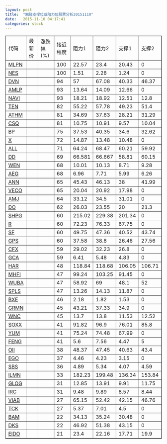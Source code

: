 ```yaml
---
layout: post
title:  "触碰支撑位或阻力位股票分析20151110"
date:   2015-11-10 04:17:41
categories: stock
---
```

<script type="text/javascript">
var stockList = []
stockList.push('gb_mlpn');
stockList.push('gb_nes');
stockList.push('gb_dvn');
stockList.push('gb_amlp');
stockList.push('gb_navi');
stockList.push('gb_ten');
stockList.push('gb_athm');
stockList.push('gb_csq');
stockList.push('gb_bp');
stockList.push('gb_x');
stockList.push('gb_all');
stockList.push('gb_dd');
stockList.push('gb_wen');
stockList.push('gb_aeg');
stockList.push('gb_ann');
stockList.push('gb_veco');
stockList.push('gb_amj');
stockList.push('gb_do');
stockList.push('gb_shpg');
stockList.push('gb_r');
stockList.push('gb_sf');
stockList.push('gb_gps');
stockList.push('gb_cfx');
stockList.push('gb_gca');
stockList.push('gb_har');
stockList.push('gb_mhfi');
stockList.push('gb_wuba');
stockList.push('gb_spls');
stockList.push('gb_bxe');
stockList.push('gb_grmn');
stockList.push('gb_wnc');
stockList.push('gb_soxx');
stockList.push('gb_yum');
stockList.push('gb_feng');
stockList.push('gb_oii');
stockList.push('gb_ego');
stockList.push('gb_sbs');
stockList.push('gb_ilmn');
stockList.push('gb_glog');
stockList.push('gb_irc');
stockList.push('gb_viab');
stockList.push('gb_tck');
stockList.push('gb_bam');
stockList.push('gb_dks');
stockList.push('gb_eido');
</script>
<table border="1">
 <tr>
 <td>代码</td>
 <td>最新价</td>
 <td>涨跌幅(%)</td>
 <td>接近程度</td>
 <td>阻力1</td>
 <td>阻力2</td>
 <td>支撑1</td>
 <td>支撑2</td>
</tr>
  <tr id="mlpn" class="red">
  <td><a href="http://stock.finance.sina.com.cn/usstock/quotes/MLPN.html" target="_blank">MLPN</a></td><td></td><td></td><td>100</td><td>22.57</td><td>23.4</td><td>20.43</td><td>0</td></tr>
  <tr id="nes" class="red">
  <td><a href="http://stock.finance.sina.com.cn/usstock/quotes/NES.html" target="_blank">NES</a></td><td></td><td></td><td>100</td><td>1.51</td><td>2.28</td><td>1.24</td><td>0</td></tr>
  <tr id="dvn" class="green">
  <td><a href="http://stock.finance.sina.com.cn/usstock/quotes/DVN.html" target="_blank">DVN</a></td><td></td><td></td><td>94</td><td>57</td><td>67.08</td><td>40.33</td><td>46.37</td></tr>
  <tr id="amlp" class="red">
  <td><a href="http://stock.finance.sina.com.cn/usstock/quotes/AMLP.html" target="_blank">AMLP</a></td><td></td><td></td><td>93</td><td>13.64</td><td>14.09</td><td>12.66</td><td>0</td></tr>
  <tr id="navi" class="green">
  <td><a href="http://stock.finance.sina.com.cn/usstock/quotes/NAVI.html" target="_blank">NAVI</a></td><td></td><td></td><td>93</td><td>18.21</td><td>18.92</td><td>12.51</td><td>12.8</td></tr>
  <tr id="ten" class="red">
  <td><a href="http://stock.finance.sina.com.cn/usstock/quotes/TEN.html" target="_blank">TEN</a></td><td></td><td></td><td>82</td><td>55.22</td><td>57.78</td><td>49.23</td><td>51.4</td></tr>
  <tr id="athm" class="green">
  <td><a href="http://stock.finance.sina.com.cn/usstock/quotes/ATHM.html" target="_blank">ATHM</a></td><td></td><td></td><td>81</td><td>34.69</td><td>37.63</td><td>28.21</td><td>31.29</td></tr>
  <tr id="csq" class="green">
  <td><a href="http://stock.finance.sina.com.cn/usstock/quotes/CSQ.html" target="_blank">CSQ</a></td><td></td><td></td><td>81</td><td>10.75</td><td>10.91</td><td>9.57</td><td>10.04</td></tr>
  <tr id="bp" class="green">
  <td><a href="http://stock.finance.sina.com.cn/usstock/quotes/BP.html" target="_blank">BP</a></td><td></td><td></td><td>75</td><td>37.53</td><td>40.35</td><td>34.6</td><td>32.62</td></tr>
  <tr id="x" class="green">
  <td><a href="http://stock.finance.sina.com.cn/usstock/quotes/X.html" target="_blank">X</a></td><td></td><td></td><td>72</td><td>14.87</td><td>13.48</td><td>10.48</td><td>0</td></tr>
  <tr id="all" class="red">
  <td><a href="http://stock.finance.sina.com.cn/usstock/quotes/ALL.html" target="_blank">ALL</a></td><td></td><td></td><td>71</td><td>64.24</td><td>68.47</td><td>60.21</td><td>59.92</td></tr>
  <tr id="dd" class="green">
  <td><a href="http://stock.finance.sina.com.cn/usstock/quotes/DD.html" target="_blank">DD</a></td><td></td><td></td><td>69</td><td>66.581</td><td>66.667</td><td>58.81</td><td>60.15</td></tr>
  <tr id="wen" class="green">
  <td><a href="http://stock.finance.sina.com.cn/usstock/quotes/WEN.html" target="_blank">WEN</a></td><td></td><td></td><td>68</td><td>10.01</td><td>10.13</td><td>8.71</td><td>9.28</td></tr>
  <tr id="aeg" class="green">
  <td><a href="http://stock.finance.sina.com.cn/usstock/quotes/AEG.html" target="_blank">AEG</a></td><td></td><td></td><td>68</td><td>6.96</td><td>7.71</td><td>5.99</td><td>6.26</td></tr>
  <tr id="ann" class="red">
  <td><a href="http://stock.finance.sina.com.cn/usstock/quotes/ANN.html" target="_blank">ANN</a></td><td></td><td></td><td>65</td><td>45.43</td><td>46.13</td><td>38</td><td>41.99</td></tr>
  <tr id="veco" class="red">
  <td><a href="http://stock.finance.sina.com.cn/usstock/quotes/VECO.html" target="_blank">VECO</a></td><td></td><td></td><td>65</td><td>20.04</td><td>20.92</td><td>17.98</td><td>0</td></tr>
  <tr id="amj" class="red">
  <td><a href="http://stock.finance.sina.com.cn/usstock/quotes/AMJ.html" target="_blank">AMJ</a></td><td></td><td></td><td>64</td><td>33.12</td><td>34.5</td><td>31.01</td><td>0</td></tr>
  <tr id="do" class="red">
  <td><a href="http://stock.finance.sina.com.cn/usstock/quotes/DO.html" target="_blank">DO</a></td><td></td><td></td><td>62</td><td>26.03</td><td>23.55</td><td>20</td><td>21.3</td></tr>
  <tr id="shpg" class="red">
  <td><a href="http://stock.finance.sina.com.cn/usstock/quotes/SHPG.html" target="_blank">SHPG</a></td><td></td><td></td><td>60</td><td>215.02</td><td>229.38</td><td>201.34</td><td>0</td></tr>
  <tr id="r" class="red">
  <td><a href="http://stock.finance.sina.com.cn/usstock/quotes/R.html" target="_blank">R</a></td><td></td><td></td><td>60</td><td>72.23</td><td>76.33</td><td>67.75</td><td>0</td></tr>
  <tr id="sf" class="red">
  <td><a href="http://stock.finance.sina.com.cn/usstock/quotes/SF.html" target="_blank">SF</a></td><td></td><td></td><td>60</td><td>49.75</td><td>47.36</td><td>40.52</td><td>43.74</td></tr>
  <tr id="gps" class="green">
  <td><a href="http://stock.finance.sina.com.cn/usstock/quotes/GPS.html" target="_blank">GPS</a></td><td></td><td></td><td>60</td><td>37.58</td><td>38.8</td><td>26.46</td><td>27.56</td></tr>
  <tr id="cfx" class="red">
  <td><a href="http://stock.finance.sina.com.cn/usstock/quotes/CFX.html" target="_blank">CFX</a></td><td></td><td></td><td>59</td><td>29.02</td><td>32.23</td><td>26.8</td><td>0</td></tr>
  <tr id="gca" class="green">
  <td><a href="http://stock.finance.sina.com.cn/usstock/quotes/GCA.html" target="_blank">GCA</a></td><td></td><td></td><td>59</td><td>6.41</td><td>5.48</td><td>4.83</td><td>0</td></tr>
  <tr id="har" class="green">
  <td><a href="http://stock.finance.sina.com.cn/usstock/quotes/HAR.html" target="_blank">HAR</a></td><td></td><td></td><td>48</td><td>118.84</td><td>118.68</td><td>106.05</td><td>106.71</td></tr>
  <tr id="mhfi" class="red">
  <td><a href="http://stock.finance.sina.com.cn/usstock/quotes/MHFI.html" target="_blank">MHFI</a></td><td></td><td></td><td>47</td><td>99.24</td><td>103.25</td><td>91.45</td><td>0</td></tr>
  <tr id="wuba" class="green">
  <td><a href="http://stock.finance.sina.com.cn/usstock/quotes/WUBA.html" target="_blank">WUBA</a></td><td></td><td></td><td>47</td><td>58.92</td><td>69</td><td>48.1</td><td>52</td></tr>
  <tr id="spls" class="red">
  <td><a href="http://stock.finance.sina.com.cn/usstock/quotes/SPLS.html" target="_blank">SPLS</a></td><td></td><td></td><td>47</td><td>13.26</td><td>14.13</td><td>11.87</td><td>0</td></tr>
  <tr id="bxe" class="red">
  <td><a href="http://stock.finance.sina.com.cn/usstock/quotes/BXE.html" target="_blank">BXE</a></td><td></td><td></td><td>46</td><td>2.18</td><td>1.82</td><td>1.53</td><td>0</td></tr>
  <tr id="grmn" class="red">
  <td><a href="http://stock.finance.sina.com.cn/usstock/quotes/GRMN.html" target="_blank">GRMN</a></td><td></td><td></td><td>45</td><td>43.21</td><td>37.33</td><td>34.9</td><td>0</td></tr>
  <tr id="wnc" class="green">
  <td><a href="http://stock.finance.sina.com.cn/usstock/quotes/WNC.html" target="_blank">WNC</a></td><td></td><td></td><td>45</td><td>13.7</td><td>13.8</td><td>11.53</td><td>12.52</td></tr>
  <tr id="soxx" class="red">
  <td><a href="http://stock.finance.sina.com.cn/usstock/quotes/SOXX.html" target="_blank">SOXX</a></td><td></td><td></td><td>41</td><td>91.82</td><td>96.9</td><td>76.01</td><td>85.8</td></tr>
  <tr id="yum" class="green">
  <td><a href="http://stock.finance.sina.com.cn/usstock/quotes/YUM.html" target="_blank">YUM</a></td><td></td><td></td><td>41</td><td>75.24</td><td>74.48</td><td>67.99</td><td>0</td></tr>
  <tr id="feng" class="green">
  <td><a href="http://stock.finance.sina.com.cn/usstock/quotes/FENG.html" target="_blank">FENG</a></td><td></td><td></td><td>41</td><td>5.6</td><td>7.56</td><td>4.47</td><td>5</td></tr>
  <tr id="oii" class="green">
  <td><a href="http://stock.finance.sina.com.cn/usstock/quotes/OII.html" target="_blank">OII</a></td><td></td><td></td><td>38</td><td>48.37</td><td>47.45</td><td>40.63</td><td>43.4</td></tr>
  <tr id="ego" class="green">
  <td><a href="http://stock.finance.sina.com.cn/usstock/quotes/EGO.html" target="_blank">EGO</a></td><td></td><td></td><td>37</td><td>4.46</td><td>4.23</td><td>3.15</td><td>0</td></tr>
  <tr id="sbs" class="green">
  <td><a href="http://stock.finance.sina.com.cn/usstock/quotes/SBS.html" target="_blank">SBS</a></td><td></td><td></td><td>36</td><td>4.89</td><td>5.34</td><td>4.07</td><td>4.59</td></tr>
  <tr id="ilmn" class="green">
  <td><a href="http://stock.finance.sina.com.cn/usstock/quotes/ILMN.html" target="_blank">ILMN</a></td><td></td><td></td><td>33</td><td>182.23</td><td>199.48</td><td>136.34</td><td>153.84</td></tr>
  <tr id="glog" class="red">
  <td><a href="http://stock.finance.sina.com.cn/usstock/quotes/GLOG.html" target="_blank">GLOG</a></td><td></td><td></td><td>31</td><td>12.85</td><td>13.91</td><td>9.91</td><td>11.75</td></tr>
  <tr id="irc" class="green">
  <td><a href="http://stock.finance.sina.com.cn/usstock/quotes/IRC.html" target="_blank">IRC</a></td><td></td><td></td><td>31</td><td>9.48</td><td>9.89</td><td>8.57</td><td>8.44</td></tr>
  <tr id="viab" class="green">
  <td><a href="http://stock.finance.sina.com.cn/usstock/quotes/VIAB.html" target="_blank">VIAB</a></td><td></td><td></td><td>27</td><td>65.15</td><td>52.42</td><td>42.15</td><td>46.76</td></tr>
  <tr id="tck" class="red">
  <td><a href="http://stock.finance.sina.com.cn/usstock/quotes/TCK.html" target="_blank">TCK</a></td><td></td><td></td><td>27</td><td>5.37</td><td>7.01</td><td>4.5</td><td>0</td></tr>
  <tr id="bam" class="red">
  <td><a href="http://stock.finance.sina.com.cn/usstock/quotes/BAM.html" target="_blank">BAM</a></td><td></td><td></td><td>22</td><td>34.13</td><td>35.24</td><td>30.48</td><td>0</td></tr>
  <tr id="dks" class="green">
  <td><a href="http://stock.finance.sina.com.cn/usstock/quotes/DKS.html" target="_blank">DKS</a></td><td></td><td></td><td>22</td><td>46.92</td><td>51.38</td><td>43.15</td><td>0</td></tr>
  <tr id="eido" class="green">
  <td><a href="http://stock.finance.sina.com.cn/usstock/quotes/EIDO.html" target="_blank">EIDO</a></td><td></td><td></td><td>21</td><td>23.4</td><td>22.16</td><td>17.71</td><td>19.9</td></tr>
</table>
